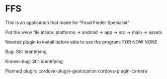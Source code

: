 # FFS
This is an application that made for "Food Finder Specialist"

Put the www file inside:
platforms -> android -> app -> src -> main -> assets

Needed plugin to install before able to use the program:
FOR NOW NONE

Bug:
Still identifying

Known-bug:
Still identifying

Planned plugin:
cordova-plugin-geolocation
cordova-plugin-camera
